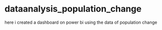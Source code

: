 # dataanalysis_population_change
here i created a dashboard on power bi using the data of population change 
